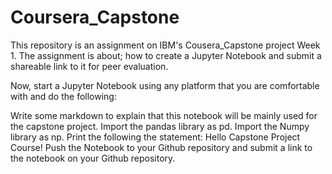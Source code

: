 # Coursera_Capstone
This repository is an assignment on IBM's Cousera_Capstone project Week 1.
The assignment is about; how to create a Jupyter Notebook and submit a shareable link to it for peer evaluation.

Now, start a Jupyter Notebook using any platform that you are comfortable with and do the following:

Write some markdown to explain that this notebook will be mainly used for the capstone project.
Import the pandas library as pd.
Import the Numpy library as np.
Print the following the statement: Hello Capstone Project Course!
Push the Notebook to your Github repository and submit a link to the notebook on your Github repository.
